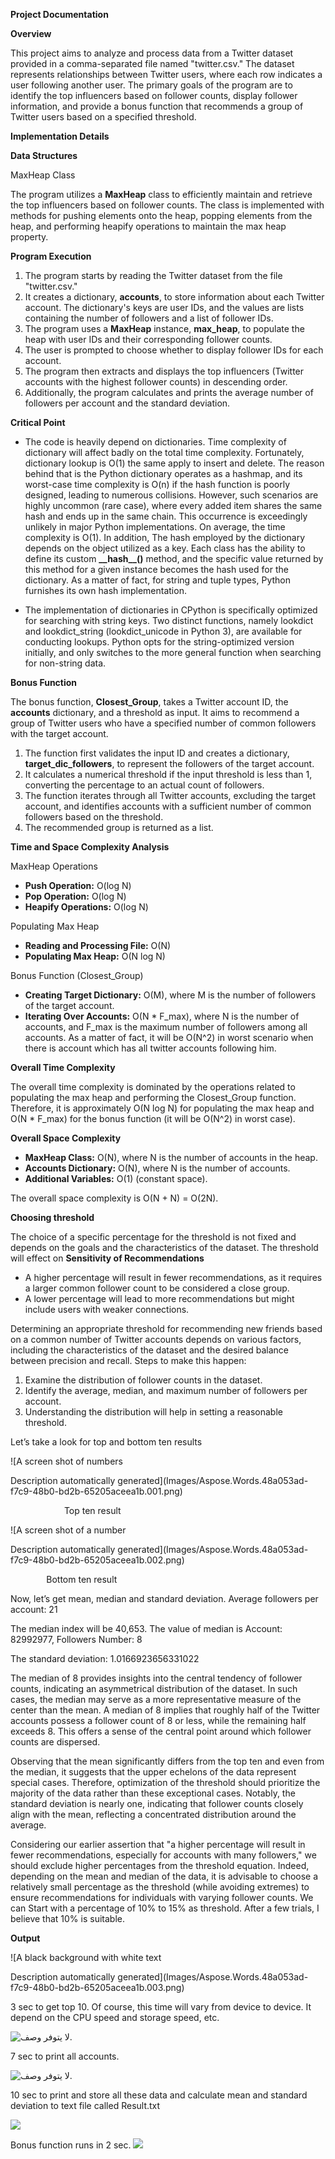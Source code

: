 ﻿**Project Documentation**

**Overview**

This project aims to analyze and process data from a Twitter dataset provided in a comma-separated file named "twitter.csv." The dataset represents relationships between Twitter users, where each row indicates a user following another user. The primary goals of the program are to identify the top influencers based on follower counts, display follower information, and provide a bonus function that recommends a group of Twitter users based on a specified threshold.

**Implementation Details**

**Data Structures**

MaxHeap Class

The program utilizes a **MaxHeap** class to efficiently maintain and retrieve the top influencers based on follower counts. The class is implemented with methods for pushing elements onto the heap, popping elements from the heap, and performing heapify operations to maintain the max heap property.

**Program Execution**

1. The program starts by reading the Twitter dataset from the file "twitter.csv."
1. It creates a dictionary, **accounts**, to store information about each Twitter account. The dictionary's keys are user IDs, and the values are lists containing the number of followers and a list of follower IDs.
1. The program uses a **MaxHeap** instance, **max\_heap**, to populate the heap with user IDs and their corresponding follower counts.
1. The user is prompted to choose whether to display follower IDs for each account.
1. The program then extracts and displays the top influencers (Twitter accounts with the highest follower counts) in descending order.
1. Additionally, the program calculates and prints the average number of followers per account and the standard deviation.

**Critical Point**

- The code is heavily depend on dictionaries. Time complexity of dictionary will affect badly on the total time complexity. Fortunately, dictionary lookup is O(1) the same apply to insert and delete. The reason behind that is the Python dictionary operates as a hashmap, and its worst-case time complexity is O(n) if the hash function is poorly designed, leading to numerous collisions. However, such scenarios are highly uncommon (rare case), where every added item shares the same hash and ends up in the same chain. This occurrence is exceedingly unlikely in major Python implementations. On average, the time complexity is O(1). In addition, The hash employed by the dictionary depends on the object utilized as a key. Each class has the ability to define its custom **\_\_hash\_\_()** method, and the specific value returned by this method for a given instance becomes the hash used for the dictionary. As a matter of fact, for string and tuple types, Python furnishes its own hash implementation.

- The implementation of dictionaries in CPython is specifically optimized for searching with string keys. Two distinct functions, namely lookdict and lookdict\_string (lookdict\_unicode in Python 3), are available for conducting lookups. Python opts for the string-optimized version initially, and only switches to the more general function when searching for non-string data.
 

**Bonus Function**

The bonus function, **Closest\_Group**, takes a Twitter account ID, the **accounts** dictionary, and a threshold as input. It aims to recommend a group of Twitter users who have a specified number of common followers with the target account.

1. The function first validates the input ID and creates a dictionary, **target\_dic\_followers**, to represent the followers of the target account.
1. It calculates a numerical threshold if the input threshold is less than 1, converting the percentage to an actual count of followers.
1. The function iterates through all Twitter accounts, excluding the target account, and identifies accounts with a sufficient number of common followers based on the threshold.
1. The recommended group is returned as a list.





**Time and Space Complexity Analysis**

MaxHeap Operations

- **Push Operation:** O(log N)
- **Pop Operation:** O(log N)
- **Heapify Operations:** O(log N)

Populating Max Heap

- **Reading and Processing File:** O(N)
- **Populating Max Heap:** O(N log N)

Bonus Function (Closest\_Group)

- **Creating Target Dictionary:** O(M), where M is the number of followers of the target account.
- **Iterating Over Accounts:** O(N \* F\_max), where N is the number of accounts, and F\_max is the maximum number of followers among all accounts. As a matter of fact, it will be O(N^2) in worst scenario when there is account which has all twitter accounts following him.

**Overall Time Complexity**

The overall time complexity is dominated by the operations related to populating the max heap and performing the Closest\_Group function. Therefore, it is approximately O(N log N) for populating the max heap and O(N \* F\_max) for the bonus function (it will be O(N^2) in worst case).


**Overall Space Complexity**

- **MaxHeap Class:** O(N), where N is the number of accounts in the heap.
- **Accounts Dictionary:** O(N), where N is the number of accounts.
- **Additional Variables:** O(1) (constant space).

The overall space complexity is O(N + N) = O(2N).

**Choosing threshold**

The choice of a specific percentage for the threshold is not fixed and depends on the goals and the characteristics of the dataset. The threshold will effect on **Sensitivity of Recommendations**

- A higher percentage will result in fewer recommendations, as it requires a larger common follower count to be considered a close group.
- A lower percentage will lead to more recommendations but might include users with weaker connections.

Determining an appropriate threshold for recommending new friends based on a common number of Twitter accounts depends on various factors, including the characteristics of the dataset and the desired balance between precision and recall.
Steps to make this happen:

1. Examine the distribution of follower counts in the dataset.
1. Identify the average, median, and maximum number of followers per account.
1. Understanding the distribution will help in setting a reasonable threshold.

Let’s take a look for top and bottom ten results

![A screen shot of numbers

Description automatically generated](Images/Aspose.Words.48a053ad-f7c9-48b0-bd2b-65205aceea1b.001.png) 

`            `Top ten result

![A screen shot of a number

Description automatically generated](Images/Aspose.Words.48a053ad-f7c9-48b0-bd2b-65205aceea1b.002.png) 

`        `Bottom ten result

Now, let’s get mean, median and standard deviation.
Average followers per account: 21

The median index will be 40,653. The value of median is 
Account: 82992977, Followers Number: 8

The standard deviation: 1.0166923656331022 

The median of 8 provides insights into the central tendency of follower counts, indicating an asymmetrical distribution of the dataset. In such cases, the median may serve as a more representative measure of the center than the mean. A median of 8 implies that roughly half of the Twitter accounts possess a follower count of 8 or less, while the remaining half exceeds 8. This offers a sense of the central point around which follower counts are dispersed.

Observing that the mean significantly differs from the top ten and even from the median, it suggests that the upper echelons of the data represent special cases. Therefore, optimization of the threshold should prioritize the majority of the data rather than these exceptional cases. Notably, the standard deviation is nearly one, indicating that follower counts closely align with the mean, reflecting a concentrated distribution around the average.

Considering our earlier assertion that "a higher percentage will result in fewer recommendations, especially for accounts with many followers," we should exclude higher percentages from the threshold equation. Indeed, depending on the mean and median of the data, it is advisable to choose a relatively small percentage as the threshold (while avoiding extremes) to ensure recommendations for individuals with varying follower counts. We can Start with a percentage of 10% to 15% as threshold. After a few trials, I believe that 10% is suitable.


**Output**

![A black background with white text

Description automatically generated](Images/Aspose.Words.48a053ad-f7c9-48b0-bd2b-65205aceea1b.003.png)

3 sec to get top 10. Of course, this time will vary from device to device. It depend on the CPU speed and storage speed, etc.

![لا يتوفر وصف.](Images/Images/Aspose.Words.48a053ad-f7c9-48b0-bd2b-65205aceea1b.004.png)

7 sec to print all accounts.

![لا يتوفر وصف.](Images/Aspose.Words.48a053ad-f7c9-48b0-bd2b-65205aceea1b.005.png)

10 sec to print and store all these data and calculate mean and standard deviation to text file called Result.txt

![](Images/Aspose.Words.48a053ad-f7c9-48b0-bd2b-65205aceea1b.006.png)

Bonus function runs in 2 sec.
![](Images/Aspose.Words.48a053ad-f7c9-48b0-bd2b-65205aceea1b.007.png)
